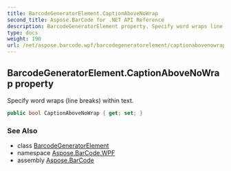 ```yaml
---
title: BarcodeGeneratorElement.CaptionAboveNoWrap
second_title: Aspose.BarCode for .NET API Reference
description: BarcodeGeneratorElement property. Specify word wraps line breaks within text
type: docs
weight: 190
url: /net/aspose.barcode.wpf/barcodegeneratorelement/captionabovenowrap/
---
```

## BarcodeGeneratorElement.CaptionAboveNoWrap property

Specify word wraps (line breaks) within text.

```csharp
public bool CaptionAboveNoWrap { get; set; }
```

### See Also

* class [BarcodeGeneratorElement](../)
* namespace [Aspose.BarCode.WPF](../../barcodegeneratorelement/)
* assembly [Aspose.BarCode](../../../)


